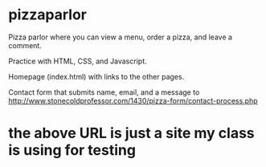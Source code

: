# pizzaparlor
Pizza parlor where you can view a menu, order a pizza, and leave a comment.

Practice with HTML, CSS, and Javascript.

Homepage (index.html) with links to the other pages.

Contact form that submits name, email, and a message to http://www.stonecoldprofessor.com/1430/pizza-form/contact-process.php
  # the above URL is just a site my class is using for testing
